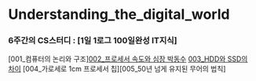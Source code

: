 # Understanding_the_digital_world
### 6주간의 CS스터디 : [1일 1로그 100일완성 IT지식] ###
[001_컴퓨터의 논리와 구조][002_프로세서 속도와 심장 박동수](https://github.com/sumin-dev/Understanding_the_digital_world/blob/main/001_%EC%BB%B4%ED%93%A8%ED%84%B0%EC%9D%98%20%EB%85%BC%EB%A6%AC%EC%99%80%20%EA%B5%AC%EC%A1%B0%2C%20002_%ED%94%84%EB%A1%9C%EC%84%B8%EC%84%9C%20%EC%86%8D%EB%8F%84%EC%99%80%20%EC%8B%AC%EC%9E%A5%20%EB%B0%95%EB%8F%99%EC%88%98.md)
[003_HDD와 SSD의 차이](https://github.com/sumin-dev/Understanding_the_digital_world/blob/main/003_HDD%EC%99%80%20SDD%EC%9D%98%20%EC%B0%A8%EC%9D%B4.md)
[004_가로세로 1cm 프로세서 칩][005_50년 넘게 유지된 무어의 법칙]
